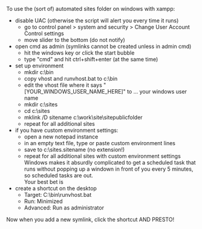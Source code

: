 To use the (sort of) automated sites folder on windows with xampp:

* disable UAC (otherwise the script will alert you every time it runs)
    * go to control panel > system and security > Change User Account Control settings
    * move slider to the bottom (do not notify)
* open cmd as admin (symlinks cannot be created unless in admin cmd)
    * hit the windows key or click the start bubble
    * type "cmd" and hit ctrl+shift+enter (at the same time)
* set up environment
    * mkdir c:\bin
    * copy vhost and runvhost.bat to c:\bin
    * edit the vhost file where it says "[YOUR_WINDOWS_USER_NAME_HERE]" to ... your windows user name
    * mkdir c:\sites
    * cd c:\sites
    * mklink /D sitename c:\work\site\sitepublicfolder
    * repeat for all additional sites
* if you have custom environment settings:
    * open a new notepad instance
    * in an empty text file, type or paste custom environment lines
    * save to c:\sites\.sitename (no extension!)
    * repeat for all additional sites with custom environment settings
Windows makes it absurdly complicated to get a scheduled task that runs without popping up a windown in front of you every 5 minutes, so scheduled tasks are out.  
Your best bet is
* create a shortcut on the desktop 
    * Target: C:\bin\runvhost.bat
    * Run: Minimized
    * Advanced: Run as administrator
	
Now when you add a new symlink, click the shortcut AND PRESTO!